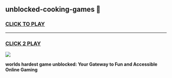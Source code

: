 
## unblocked-cooking-games 👋
<h3>
<a href="https://premium.freeplayer.one?title=unblocked-cooking-games&ref=14F">CLICK TO PLAY</a></h3>
<hr>

<h3>
<a href="https://premium.freeplayer.one?title=unblocked-cooking-games&ref=14F">CLICK 2 PLAY</a>
  
</h3>

<a href="https://premium.freeplayer.one?title=unblocked-cooking-games&ref=12F/"><img src="https://clearcache.store/games.png"></a>


**worlds hardest game unblocked: Your Gateway to Fun and Accessible Online Gaming**
